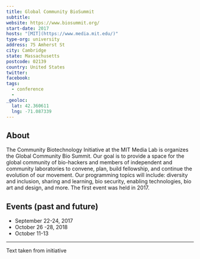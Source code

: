 ```yaml
---
title: Global Community BioSummit
subtitle:
website: https://www.biosummit.org/
start-date: 2017
hosts: "[MIT](https://www.media.mit.edu/)"
type-org: university
address: 75 Amherst St
city: Cambridge
state: Massachusetts
postcode: 02139
country: United States
twitter:
facebook:
tags:
  - conference
  -
_geoloc:
  lat: 42.360611
  lng: -71.087339
---
```


## About
The Community Biotechnology Initiative at the MIT Media Lab is organizes the Global Community Bio Summit. Our goal is to provide a space for the global community of bio-hackers and members of independent and community laboratories to convene, plan, build fellowship, and continue the evolution of our movement. Our programming topics will include: diversity and inclusion, sharing and learning, bio security, enabling technologies, bio art and design, and more. The first event was held in 2017. 

## Events (past and future)
+ September 22-24, 2017 
+ October 26 -28, 2018 
+ October 11-13

---
Text taken from initiative
